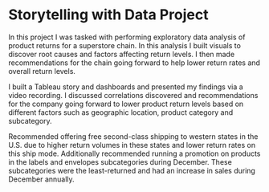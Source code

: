 
# Storytelling with Data Project

In this project I was tasked with performing exploratory data analysis of product returns for a superstore chain. In this analysis I built visuals to discover root causes and factors affecting return levels. I then made recommendations for the chain going forward to help lower return rates and overall return levels. 

I built a Tableau story and dashboards and presented my findings via a video recording. I discussed correlations discovered and recommendations for the company going forward to lower product return levels based on different factors such as geographic location, product category and subcategory.

Recommended offering free second-class shipping to western states in the U.S. due to higher return volumes in these states and lower return rates on this ship mode. Additionally recommended running a promotion on products in the labels and envelopes subcategories during December. These subcategories were the least-returned and had an increase in sales during December annually.
